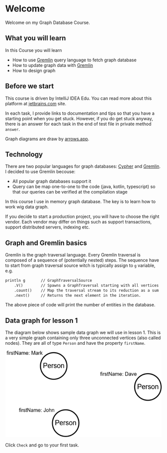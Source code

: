 # Welcome

Welcome on my Graph Database Course.

## What you will learn

In this Course you will learn

- How to use [Gremlin](https://tinkerpop.apache.org/gremlin.html) query language to fetch graph database
- How to update graph data with [Gremlin](https://tinkerpop.apache.org/gremlin.html)
- How to design graph

## Before we start

This course is driven by IntelliJ IDEA Edu.
You can read more about this platform at [jetbrains.com](https://www.jetbrains.com/help/idea/product-educational-tools.html) site.

In each task, I provide links to documentation and tips so that you have a starting point when you get stuck.
However, if you do get stuck anyway, there is an answer for each task in the end of test file in private method `answer`.

Graph diagrams are draw by [arrows.app](https://arrows.app).

## Technology

There are two popular languages for graph databases:
[Cypher](https://neo4j.com/developer/cypher/) and [Gremlin](https://tinkerpop.apache.org/gremlin.html).
I decided to use Gremlin becouse:

- All popular graph databases support it
- Query can be map one-to-one to the code (java, kotlin, typescript) so that our queries can be verified at the compilation stage

In this course I use in memory graph database.
The key is to learn how to work wig data graph.

If you decide to start a production project, you will have to choose the right vendor.
Each vendor may differ on things such as support transactions, support distributed servers, indexing etc.

## Graph and Gremlin basics

Gremlin is the graph traversal language.
Every Gremlin traversal is composed of a sequence of (potentially nested) steps.
The sequence have to start from graph traversal source witch is typically assign to `g` variable, e.g.
```
println g       // GraphTraversalSource
    .V()        // Spawns a GraphTraversal starting with all vertices
    .count()    // Map the traversal stream to its reduction as a sum
    .next()     // Returns the next element in the iteration.
```
The above piece of code will print the number of entities in the database.

## Data graph for lesson 1

The diagram below shows sample data graph we will use in lesson 1.
This is a very simple graph containing only three unconnected vertices (also called nodes).
They are all of type `Person` and have the property `firstName`.

![Data graph](../resources/dataGraph.png)

Click `Check` and go to your first task.
